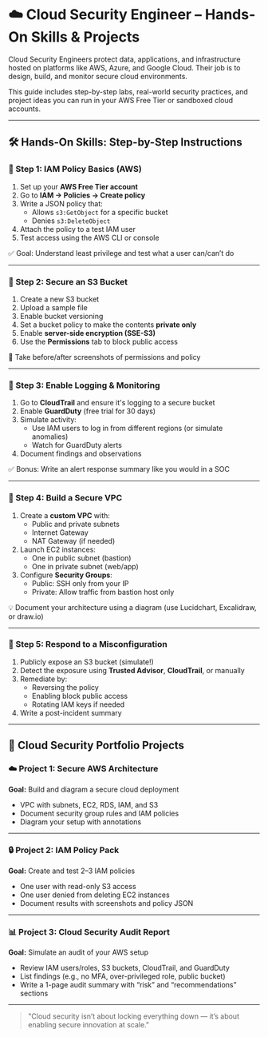 # ☁️ Cloud Security Engineer – Hands-On Skills & Projects

Cloud Security Engineers protect data, applications, and infrastructure hosted on platforms like AWS, Azure, and Google Cloud. Their job is to design, build, and monitor secure cloud environments.

This guide includes step-by-step labs, real-world security practices, and project ideas you can run in your AWS Free Tier or sandboxed cloud accounts.

---

## 🛠️ Hands-On Skills: Step-by-Step Instructions

### 🔐 Step 1: IAM Policy Basics (AWS)
1. Set up your **AWS Free Tier account**
2. Go to **IAM → Policies → Create policy**
3. Write a JSON policy that:
   - Allows `s3:GetObject` for a specific bucket
   - Denies `s3:DeleteObject`
4. Attach the policy to a test IAM user
5. Test access using the AWS CLI or console

✅ Goal: Understand least privilege and test what a user can/can’t do

---

### 📁 Step 2: Secure an S3 Bucket
1. Create a new S3 bucket
2. Upload a sample file
3. Enable bucket versioning
4. Set a bucket policy to make the contents **private only**
5. Enable **server-side encryption (SSE-S3)**
6. Use the **Permissions** tab to block public access

📸 Take before/after screenshots of permissions and policy

---

### 🧠 Step 3: Enable Logging & Monitoring
1. Go to **CloudTrail** and ensure it's logging to a secure bucket
2. Enable **GuardDuty** (free trial for 30 days)
3. Simulate activity:
   - Use IAM users to log in from different regions (or simulate anomalies)
   - Watch for GuardDuty alerts
4. Document findings and observations

✅ Bonus: Write an alert response summary like you would in a SOC

---

### 📶 Step 4: Build a Secure VPC
1. Create a **custom VPC** with:
   - Public and private subnets
   - Internet Gateway
   - NAT Gateway (if needed)
2. Launch EC2 instances:
   - One in public subnet (bastion)
   - One in private subnet (web/app)
3. Configure **Security Groups**:
   - Public: SSH only from your IP
   - Private: Allow traffic from bastion host only

💡 Document your architecture using a diagram (use Lucidchart, Excalidraw, or draw.io)

---

### 🔄 Step 5: Respond to a Misconfiguration
1. Publicly expose an S3 bucket (simulate!)
2. Detect the exposure using **Trusted Advisor**, **CloudTrail**, or manually
3. Remediate by:
   - Reversing the policy
   - Enabling block public access
   - Rotating IAM keys if needed
4. Write a post-incident summary

---

## 📁 Cloud Security Portfolio Projects

### ☁️ Project 1: Secure AWS Architecture
**Goal:** Build and diagram a secure cloud deployment
- VPC with subnets, EC2, RDS, IAM, and S3
- Document security group rules and IAM policies
- Diagram your setup with annotations

---

### 🔒 Project 2: IAM Policy Pack
**Goal:** Create and test 2–3 IAM policies
- One user with read-only S3 access
- One user denied from deleting EC2 instances
- Document results with screenshots and policy JSON

---

### 📊 Project 3: Cloud Security Audit Report
**Goal:** Simulate an audit of your AWS setup
- Review IAM users/roles, S3 buckets, CloudTrail, and GuardDuty
- List findings (e.g., no MFA, over-privileged role, public bucket)
- Write a 1-page audit summary with “risk” and “recommendations” sections

---

> "Cloud security isn’t about locking everything down — it’s about enabling secure innovation at scale."
